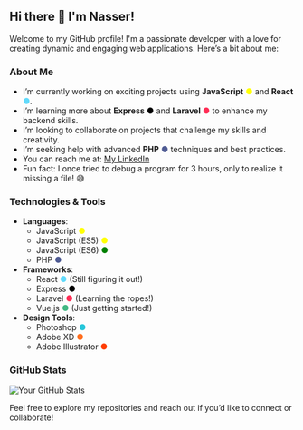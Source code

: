 ## Hi there 👋 I'm Nasser!

Welcome to my GitHub profile! I'm a passionate developer with a love for creating dynamic and engaging web applications. Here’s a bit about me:

### About Me
- I’m currently working on exciting projects using **JavaScript** <span style="color: yellow;">●</span> and **React** <span style="color: #61DAFB;">●</span>.
- I’m learning more about **Express** <span style="color: #000000;">●</span> and **Laravel** <span style="color: #FF2D55;">●</span> to enhance my backend skills.
- I’m looking to collaborate on projects that challenge my skills and creativity.
- I’m seeking help with advanced **PHP** <span style="color: #4F5B93;">●</span> techniques and best practices.
- You can reach me at: [My LinkedIn](https://www.linkedin.com/in/nasser-al-obaedi-057510324/)
- Fun fact: I once tried to debug a program for 3 hours, only to realize it missing a file! 😅

### Technologies & Tools
- **Languages**: 
  - JavaScript <span style="color: yellow;">●</span>
  - JavaScript (ES5) <span style="color: yellow;">●</span>
  - JavaScript (ES6) <span style="color: green;">●</span>
  - PHP <span style="color: #4F5B93;">●</span>
- **Frameworks**: 
  - React <span style="color: #61DAFB;">●</span> (Still figuring it out!)
  - Express <span style="color: #000000;">●</span>
  - Laravel <span style="color: #FF2D55;">●</span> (Learning the ropes!)
  - Vue.js <span style="color: #42B883;">●</span> (Just getting started!)
- **Design Tools**: 
  - Photoshop <span style="color: #26C6DA;">●</span>
  - Adobe XD <span style="color: #FF6F20;">●</span>
  - Adobe Illustrator <span style="color: #FF3D00;">●</span>

### GitHub Stats
![Your GitHub Stats](https://github-readme-stats.vercel.app/api?username=LNU4&show_icons=true&theme=radical)

Feel free to explore my repositories and reach out if you’d like to connect or collaborate!
